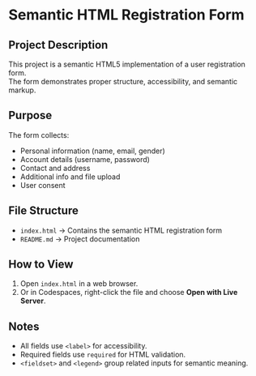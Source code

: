 # Semantic HTML Registration Form

## Project Description
This project is a semantic HTML5 implementation of a user registration form.  
The form demonstrates proper structure, accessibility, and semantic markup.  

## Purpose
The form collects:
- Personal information (name, email, gender)
- Account details (username, password)
- Contact and address
- Additional info and file upload
- User consent  

## File Structure
- `index.html` → Contains the semantic HTML registration form  
- `README.md` → Project documentation  

## How to View
1. Open `index.html` in a web browser.  
2. Or in Codespaces, right-click the file and choose **Open with Live Server**.  

## Notes
- All fields use `<label>` for accessibility.  
- Required fields use `required` for HTML validation.  
- `<fieldset>` and `<legend>` group related inputs for semantic meaning.